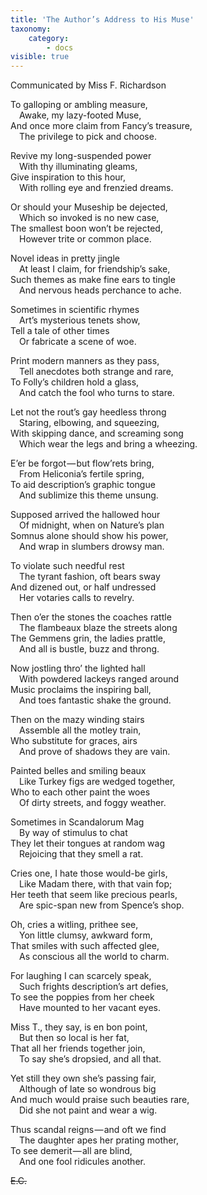```yaml
---
title: 'The Author’s Address to His Muse'
taxonomy:
    category:
        - docs
visible: true
---
```


<div class="author">Communicated by Miss F. Richardson</div>

To galloping or ambling measure,  
&emsp;Awake, my lazy-footed Muse,  
And once more claim from Fancy’s treasure,  
&emsp;The privilege to pick and choose.

Revive my long-suspended power  
&emsp;With thy illuminating gleams,  
Give inspiration to this hour,  
&emsp;With rolling eye and frenzied dreams.

Or should your Museship be dejected,  
&emsp;Which so invoked is no new case,  
The smallest boon won’t be rejected,  
&emsp;However trite or common place.  

Novel ideas in pretty jingle  
&emsp;At least I claim, for friendship’s sake,  
Such themes as make fine ears to tingle  
&emsp;And nervous heads perchance to ache.

Sometimes in scientific rhymes  
&emsp;Art’s mysterious tenets show,  
Tell a tale of other times  
&emsp;Or fabricate a scene of woe.

Print modern manners as they pass,  
&emsp;Tell anecdotes both strange and rare,  
To Folly’s children hold a glass,  
&emsp;And catch the fool who turns to stare.

Let not the rout’s gay heedless throng  
&emsp;Staring, elbowing, and squeezing,  
With skipping dance, and screaming song  
&emsp;Which wear the legs and bring a wheezing.

E’er be forgot — but flow’rets bring,  
&emsp;From Heliconia’s fertile spring,  
To aid description’s graphic tongue  
&emsp;And sublimize this theme unsung.

Supposed arrived the hallowed hour  
&emsp;Of midnight, when on Nature’s plan  
Somnus alone should show his power,  
&emsp;And wrap in slumbers drowsy man.

To violate such needful rest  
&emsp;The tyrant fashion, oft bears sway  
And dizened out, or half undressed  
&emsp;Her votaries calls to revelry.

Then o’er the stones the coaches rattle  
&emsp;The flambeaux blaze the streets along  
The Gemmens grin, the ladies prattle,  
&emsp;And all is bustle, buzz and throng.

Now jostling thro’ the lighted hall  
&emsp;With powdered lackeys ranged around  
Music proclaims the inspiring ball,  
&emsp;And toes fantastic shake the ground.

Then on the mazy winding stairs  
&emsp;Assemble all the motley train,  
Who substitute for graces, airs  
&emsp;And prove of shadows they are vain.

Painted belles and smiling beaux  
&emsp;Like Turkey figs are wedged together,  
Who to each other paint the woes  
&emsp;Of dirty streets, and foggy weather.

Sometimes in Scandalorum Mag  
&emsp;By way of stimulus to chat  
They let their tongues at random wag  
&emsp;Rejoicing that they smell a rat.

Cries one, I hate those would-be girls,  
&emsp;Like Madam there, with that vain fop;  
Her teeth that seem like precious pearls,  
&emsp;Are spic-span new from Spence’s shop.

Oh, cries a witling, prithee see,  
&emsp;Yon little clumsy, awkward form,  
That smiles with such affected glee,  
&emsp;As conscious all the world to charm.

For laughing I can scarcely speak,  
&emsp;Such frights description’s art defies,  
To see the poppies from her cheek  
&emsp;Have mounted to her vacant eyes.

Miss T., they say, is en bon point,  
&emsp;But then so local is her fat,  
That all her friends together join,  
&emsp;To say she’s dropsied, and all that.

Yet still they own she’s passing fair,  
&emsp;Although of late so wondrous big  
And much would praise such beauties rare,  
&emsp;Did she not paint and wear a wig.

Thus scandal reigns — and oft we find  
&emsp;The daughter apes her prating mother,  
To see demerit — all are blind,  
&emsp;And one fool ridicules another.

~~E.C.~~
